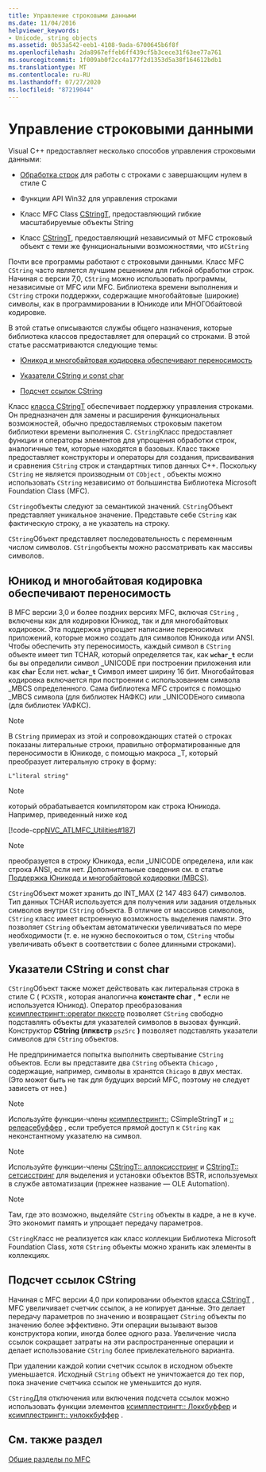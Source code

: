 ```yaml
---
title: Управление строковыми данными
ms.date: 11/04/2016
helpviewer_keywords:
- Unicode, string objects
ms.assetid: 0b53a542-eeb1-4108-9ada-6700645b6f8f
ms.openlocfilehash: 2da8967effeb6ff439cf5b3cece31f63ee77a761
ms.sourcegitcommit: 1f009ab0f2cc4a177f2d1353d5a38f164612bdb1
ms.translationtype: MT
ms.contentlocale: ru-RU
ms.lasthandoff: 07/27/2020
ms.locfileid: "87219044"
---
```

# <a name="string-data-management"></a>Управление строковыми данными

Visual C++ предоставляет несколько способов управления строковыми данными:

- [Обработка строк](../c-runtime-library/string-manipulation-crt.md) для работы с строками с завершающим нулем в стиле C

- Функции API Win32 для управления строками

- Класс MFC Class [CStringT](../atl-mfc-shared/reference/cstringt-class.md), предоставляющий гибкие масштабируемые объекты String

- Класс [CStringT](../atl-mfc-shared/reference/cstringt-class.md), предоставляющий независимый от MFC строковый объект с теми же функциональными возможностями, что и`CString`

Почти все программы работают с строковыми данными. Класс MFC `CString` часто является лучшим решением для гибкой обработки строк. Начиная с версии 7,0, `CString` можно использовать программы, независимые от MFC или MFC. Библиотека времени выполнения и `CString` строки поддержки, содержащие многобайтовые (широкие) символы, как в программировании в Юникоде или МНОГОбайтовой кодировке.

В этой статье описываются службы общего назначения, которые библиотека классов предоставляет для операций со строками. В этой статье рассматриваются следующие темы:

- [Юникод и многобайтовая кодировка обеспечивают переносимость](#_core_unicode_and_mbcs_provide_portability)

- [Указатели CString и const char](#_core_cstrings_and_const_char_pointers)

- [Подсчет ссылок CString](#_core_cstring_reference_counting)

Класс [класса CStringT](../atl-mfc-shared/reference/cstringt-class.md) обеспечивает поддержку управления строками. Он предназначен для замены и расширения функциональных возможностей, обычно предоставляемых строковым пакетом библиотеки времени выполнения C. `CString`Класс предоставляет функции и операторы элементов для упрощения обработки строк, аналогичные тем, которые находятся в базовых. Класс также предоставляет конструкторы и операторы для создания, присваивания и сравнения `CString` строк и стандартных типов данных C++. Поскольку `CString` не является производным от `CObject` , объекты можно использовать `CString` независимо от большинства Библиотека Microsoft Foundation Class (MFC).

`CString`объекты следуют за семантикой значений. `CString`Объект представляет уникальное значение. Представьте себе `CString` как фактическую строку, а не указатель на строку.

`CString`Объект представляет последовательность с переменным числом символов. `CString`объекты можно рассматривать как массивы символов.

## <a name="unicode-and-mbcs-provide-portability"></a><a name="_core_unicode_and_mbcs_provide_portability"></a>Юникод и многобайтовая кодировка обеспечивают переносимость

В MFC версии 3,0 и более поздних версиях MFC, включая `CString` , включены как для кодировки Юникод, так и для многобайтовых кодировок. Эта поддержка упрощает написание переносимых приложений, которые можно создать для символов Юникода или ANSI. Чтобы обеспечить эту переносимость, каждый символ в `CString` объекте имеет тип TCHAR, который определяется так, как **`wchar_t`** если бы вы определили символ _UNICODE при построении приложения или как **`char`** Если нет. **`wchar_t`** Символ имеет ширину 16 бит. Многобайтовая кодировка включается при построении с использованием символа _MBCS определенного. Сама библиотека MFC строится с помощью _MBCS символа (для библиотек НАФКС) или _UNICODEного символа (для библиотек УАФКС).

> [!NOTE]
> В `CString` примерах из этой и сопровождающих статей о строках показаны литеральные строки, правильно отформатированные для переносимости в Юникоде, с помощью макроса _T, который преобразует литеральную строку в форму:

`L"literal string"`

> [!NOTE]
> который обрабатывается компилятором как строка Юникода. Например, приведенный ниже код

[!code-cpp[NVC_ATLMFC_Utilities#187](../atl-mfc-shared/codesnippet/cpp/string-data-management_1.cpp)]

> [!NOTE]
> преобразуется в строку Юникода, если _UNICODE определена, или как строка ANSI, если нет. Дополнительные сведения см. в статье [Поддержка Юникода и многобайтовой кодировки (MBCS)](../atl-mfc-shared/unicode-and-multibyte-character-set-mbcs-support.md).

`CString`Объект может хранить до INT_MAX (2 147 483 647) символов. Тип данных TCHAR используется для получения или задания отдельных символов внутри `CString` объекта. В отличие от массивов символов, `CString` класс имеет встроенную возможность выделения памяти. Это позволяет `CString` объектам автоматически увеличиваться по мере необходимости (т. е. не нужно беспокоиться о том, `CString` чтобы увеличивать объект в соответствии с более длинными строками).

## <a name="cstrings-and-const-char-pointers"></a><a name="_core_cstrings_and_const_char_pointers"></a>Указатели CString и const char

`CString`Объект также может действовать как литеральная строка в стиле C ( `PCXSTR` , которая аналогична **константе char** , <strong>\*</strong> если не используется Юникод). Оператор преобразования [ксимплестрингт::operator пкксстр](../atl-mfc-shared/reference/csimplestringt-class.md#operator_pcxstr) позволяет `CString` свободно подставлять объекты для указателей символов в вызовах функций. Конструктор **CString (лпквстр** `pszSrc` **)** позволяет подставлять указатели символов для `CString` объектов.

Не предпринимается попытка выполнить свертывание `CString` объектов. Если вы представите два `CString` объекта `Chicago` , содержащие, например, символы в хранятся `Chicago` в двух местах. (Это может быть не так для будущих версий MFC, поэтому не следует зависеть от нее.)

> [!NOTE]
> Используйте функции-члены [ксимплестрингт::](../atl-mfc-shared/reference/csimplestringt-class.md#getbuffer) CSimpleStringT и [:: релеасебуффер](../atl-mfc-shared/reference/csimplestringt-class.md#releasebuffer) , если требуется прямой доступ к `CString` как неконстантному указателю на символ.

> [!NOTE]
> Используйте функции-члены [CStringT:: аллоксисстринг](../atl-mfc-shared/reference/cstringt-class.md#allocsysstring) и [CStringT:: сетсисстринг](../atl-mfc-shared/reference/cstringt-class.md#setsysstring) для выделения и установки объектов BSTR, используемых в службе автоматизации (прежнее название — OLE Automation).

> [!NOTE]
> Там, где это возможно, выделяйте `CString` объекты в кадре, а не в куче. Это экономит память и упрощает передачу параметров.

`CString`Класс не реализуется как класс коллекции Библиотека Microsoft Foundation Class, хотя `CString` объекты можно хранить как элементы в коллекциях.

## <a name="cstring-reference-counting"></a><a name="_core_cstring_reference_counting"></a>Подсчет ссылок CString

Начиная с MFC версии 4,0 при копировании объектов [класса CStringT](../atl-mfc-shared/reference/cstringt-class.md) , MFC увеличивает счетчик ссылок, а не копирует данные. Это делает передачу параметров по значению и возвращает `CString` объекты по значению более эффективно. Эти операции вызывают вызов конструктора копии, иногда более одного раза. Увеличение числа ссылок сокращает затраты на эти распространенные операции и делает использование `CString` более привлекательного варианта.

При удалении каждой копии счетчик ссылок в исходном объекте уменьшается. Исходный `CString` объект не уничтожается до тех пор, пока значение счетчика ссылок не уменьшится до нуля.

`CString`Для отключения или включения подсчета ссылок можно использовать функции элементов [ксимплестрингт:: Локкбуффер](../atl-mfc-shared/reference/csimplestringt-class.md#lockbuffer) и [ксимплестрингт:: унлоккбуффер](../atl-mfc-shared/reference/csimplestringt-class.md#unlockbuffer) .

## <a name="see-also"></a>См. также раздел

[Общие разделы по MFC](../mfc/general-mfc-topics.md)
